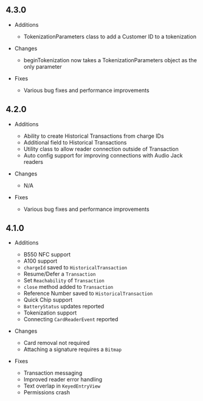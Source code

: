 ## 4.3.0
- Additions
  - TokenizationParameters class to add a Customer ID to a tokenization

- Changes
  - beginTokenization now takes a TokenizationParameters object as the only parameter

- Fixes
  - Various bug fixes and performance improvements


## 4.2.0
- Additions
  - Ability to create Historical Transactions from charge IDs
  - Additional field to Historical Transactions
  - Utility class to allow reader connection outside of Transaction
  - Auto config support for improving connections with Audio Jack readers

- Changes
  - N/A

- Fixes
  - Various bug fixes and performance improvements


## 4.1.0
- Additions
  - B550 NFC support
  - A100 support
  - `chargeId` saved to `HistoricalTransaction`
  - Resume/Defer a `Transaction`
  - Set `Reachability` of `Transaction`
  - `close` method added to `Transaction`
  - Reference Number saved to `HistoricalTransaction`
  - Quick Chip support
  - `BatteryStatus` updates reported
  - Tokenization support
  - Connecting `CardReaderEvent` reported

- Changes
  - Card removal not required
  - Attaching a signature requires a `Bitmap`

- Fixes
  - Transaction messaging
  - Improved reader error handling
  - Text overlap in `KeyedEntryView`
  - Permissions crash
